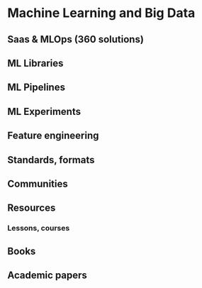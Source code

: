 # Machine Learning and Big Data

## Saas & MLOps (360 solutions)

## ML Libraries

## ML Pipelines

## ML Experiments

## Feature engineering

## Standards, formats

## Communities

## Resources

### Lessons, courses

## Books

## Academic papers
